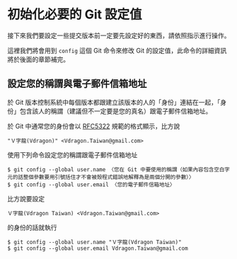 # 初始化必要的 Git 設定值
接下來我們要設定一些提交版本前一定要先設定好的東西，請依照指示進行操作。

這裡我們將會用到 `config` 這個 Git 命令來修改 Git 的設定值，此命令的詳細資訊將於後面的章節補完。

## 設定您的稱謂與電子郵件信箱地址
於 Git 版本控制系統中每個版本都跟建立該版本的人的「身份」連結在一起，「身份」包含該人的稱謂（建議但不一定要是您的真名）跟電子郵件信箱地址。

於 Git 中通常您的身份會以 [RFC5322](https://tools.ietf.org/html/rfc5322) 規範的格式顯示，比方說
```
"Ｖ字龍(Vdragon)" <Vdragon.Taiwan@gmail.com>
```

使用下列命令設定您的稱謂跟電子郵件信箱地址
```
$ git config --global user.name 〈您在 Git 中要使用的稱謂（如果內容包含空白字元的話整個參數要用引號括住才不會被殼程式錯誤地解釋為是兩個分開的參數）〉
$ git config --global user.email 〈您的電子郵件信箱地址〉
```

比方說要設定

```
Ｖ字龍(Vdragon Taiwan) <Vdragon.Taiwan@gmail.com>
```

的身份的話就執行

```
$ git config --global user.name "Ｖ字龍(Vdragon Taiwan)"
$ git config --global user.email Vdragon.Taiwan@gmail.com
```
